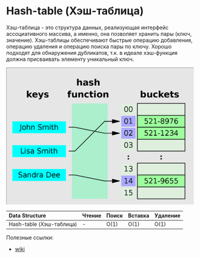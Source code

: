 # Hash-table (Хэш-таблица) 

 Хэш-таблица - это структура данных, реализующая интерфейс ассоциативного массива, а именно, она позволяет хранить пары (ключ, значение). Хэш-таблицы обеспечивают быстрые операцию добавления, операцию удаления и операцию поиска пары по ключу. Хорошо подходят для обнаружения дубликатов, т.к. в идеале хэш-функция должна присваивать элементу уникальный ключ.

![Alt text](image.png)

| Data Structure                | Чтение | Поиск | Вставка | Удаление |
| :---------------------------- | :----- | :---- | :------ | :------- |
| Hash-table (Хэш-таблица)      | -      | O(1)  | O(1)    | O(1)     |

Полезные ссылки:
* [wiki](https://ru.wikipedia.org/wiki/%D0%A5%D0%B5%D1%88-%D1%82%D0%B0%D0%B1%D0%BB%D0%B8%D1%86%D0%B0)
